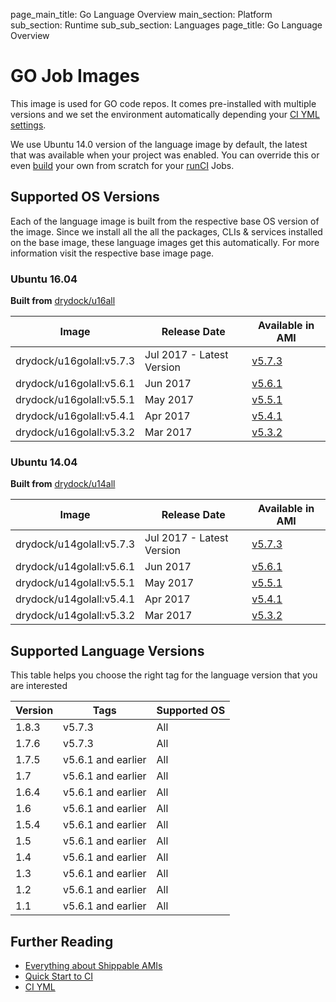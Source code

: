 page_main_title: Go Language Overview
main_section: Platform
sub_section: Runtime
sub_sub_section: Languages
page_title: Go Language Overview

# GO Job Images

This image is used for GO code repos. It comes pre-installed with multiple versions and we set the environment automatically depending your [CI YML settings](ci/set-language/). 

We use Ubuntu 14.0 version of the language image by default, the latest that was available when your project was enabled. You can override this or even [build](/ci/custom-docker-image) your own from scratch for your [runCI](/platform/workflow/job/runci) Jobs.

## Supported OS Versions
Each of the language image is built from the respective base OS version of the image. Since we install all the all the packages, CLIs & services installed on the base image, these language images get this automatically. For more information visit the respective base image page.

### Ubuntu 16.04

**Built from** [drydock/u16all](/platform/runtime/os/ubuntu16)

|Image| Release Date |Available in AMI | 
|----------|------------|-----|
drydock/u16golall:v5.7.3  | Jul 2017 - Latest Version | [v5.7.3](/platform/tutorial/runtime/ami-v573)
drydock/u16golall:v5.6.1  | Jun 2017  | [v5.6.1](/platform/tutorial/runtime/ami-v561)
drydock/u16golall:v5.5.1  | May 2017  | [v5.5.1](/platform/tutorial/runtime/ami-v551)
drydock/u16golall:v5.4.1  | Apr 2017  | [v5.4.1](/platform/tutorial/runtime/ami-v541)
drydock/u16golall:v5.3.2  | Mar 2017  | [v5.3.2](/platform/tutorial/runtime/ami-v532)

### Ubuntu 14.04

**Built from** [drydock/u14all](/platform/runtime/os/ubuntu14)

|Image| Release Date |Available in AMI | 
|----------|------------|-----|
drydock/u14golall:v5.7.3  | Jul 2017 - Latest Version | [v5.7.3](/platform/tutorial/runtime/ami-v573)
drydock/u14golall:v5.6.1  | Jun 2017  | [v5.6.1](/platform/tutorial/runtime/ami-v561)
drydock/u14golall:v5.5.1  | May 2017  | [v5.5.1](/platform/tutorial/runtime/ami-v551)
drydock/u14golall:v5.4.1  | Apr 2017  | [v5.4.1](/platform/tutorial/runtime/ami-v541)
drydock/u14golall:v5.3.2  | Mar 2017  | [v5.3.2](/platform/tutorial/runtime/ami-v532)

## Supported Language Versions
This table helps you choose the right tag for the language version that you are interested

| Version  |  Tags    | Supported OS
|----------|---------|-----------
|1.8.3   |   v5.7.3     | All 
|1.7.6   |   v5.7.3    |  All 
|1.7.5   |  v5.6.1 and earlier |  All 
|1.7     |  v5.6.1 and earlier |  All 
|1.6.4   |  v5.6.1 and earlier |  All 
|1.6     |  v5.6.1 and earlier |  All 
|1.5.4   |  v5.6.1 and earlier |  All 
|1.5     |  v5.6.1 and earlier |  All 
|1.4     |  v5.6.1 and earlier |  All 
|1.3     |  v5.6.1 and earlier |  All 
|1.2     |  v5.6.1 and earlier |  All 
|1.1     |  v5.6.1 and earlier |  All 

## Further Reading
* [Everything about Shippable AMIs](/platform/tutorial/runtime/ami-overview)
* [Quick Start to CI](/getting-started/ci-sample)
* [CI YML](ci/yml-structure)